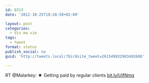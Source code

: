 ```yaml
---
id: 8313
date: '2012-10-25T19:28:58+02:00'

layout: post
categories:
  - Vis ma vie
tags:
  - tweet
format: status
publish_social: no
guid: 'http://tweets.local/?birdsite_tweet=261549932983492608'

---
```


RT @Malarkey: ★ Getting paid by regular clients [bit.ly/UIfNmg](http://bit.ly/UIfNmg)